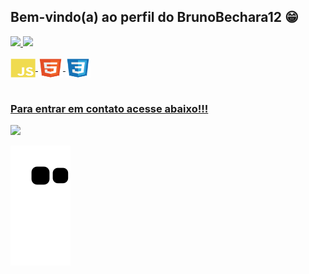## Bem-vindo(a) ao perfil do BrunoBechara12 😁

 <div>
   <a href="https://github.com/BrunoBechara12">
   <img height="180em" src="https://github-readme-stats.vercel.app/api?username=BrunoBechara12&show_icons=true&theme=tokyonight&include_all_commits=true&count_private=true"/>
   <img height="180em" src="https://github-readme-stats.vercel.app/api/top-langs/?username=BrunoBechara12&layout=compact&langs_count=6&theme=tokyonight"/>

</div>
<div style="display: inline_block"><br>
  <img align="center" alt="Js" height="30" width="40" src="https://raw.githubusercontent.com/devicons/devicon/master/icons/javascript/javascript-plain.svg">
  <img align="center" alt="HTML" height="30" width="40" src="https://raw.githubusercontent.com/devicons/devicon/master/icons/html5/html5-original.svg">
  <img align="center" alt="CSS" height="30" width="40" src="https://raw.githubusercontent.com/devicons/devicon/master/icons/css3/css3-original.svg">
</div>
 
 <br>
 
  ### Para entrar em contato acesse abaixo!!!
 
<div> 
  <a href = "mailto:brunosbechara@gmail.com"><img src="https://img.shields.io/badge/-Gmail-%23333?style=for-the-badge&logo=gmail&logoColor=white" target="_blank"></a>
 
 
  ![Snake animation](https://github.com/BrunoBechara12/BrunoBechara12/blob/output/github-contribution-grid-snake.svg)

</div>
